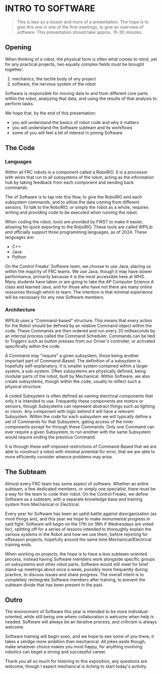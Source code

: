 # INTRO TO SOFTWARE

> This is less so a lesson and more of a presentation. The hope is to give this one in one of the first meetings, to give an overview of software. This presentation should take approx. 15-30 minutes.

## Opening

When thinking of a robot, the physical form is often what comes to mind, yet for any practical projects, two equally complex fields must be brought together:

1. mechanics, the tactile body of any project
2. software, the nervous system of the robot

Software is responsible for moving data to and from different core parts within the robot, analyzing that data, and using the results of that analysis to perform tasks.

We hope that, by the end of this presentation:
- you will understand the basics of robot code and why it matters
- you will understand the Software subteam and its workflows
- some of you will feel a bit of interest in joining Software

## The Code

### Languages

Within all FRC robots is a component called a RoboRIO. It is a processor with wires that run to all subsystems of the robot, acting as the information hub by taking feedback from each component and sending back commands. 

The of Software is to tap into this flow, to give the RoboRIO and  each subsystem commands, and to utilize the data coming from different sensors. To talk to the RoboRIO, or simply the robot as a whole, requires writing and providing code to be executed when running the robot.

When coding the robot, tools are provided by FIRST to make it easier, allowing for quick exporting to the RoboRIO. These tools are called WPILib and officially support three programming languages, as of 2024. These languages are:

- C++
- Java
- Python

On the Control Freaks' Software team, we choose to use Java, placing us within the majority of FRC teams. We use Java, though it may have slower performance, primarily because it is the most accessible here at WHS. Many students have taken or are going to take the AP Computer Science A class and learned Java, and for those who have not there are many online resources through which to learn. The intention is that minimal experience will be necessary for any new Software members.

### Architecture

WPILib uses a "Command-based" structure. This means that every action for the Robot should be defined by an relative Command object within the code. These Commands are then ordered and run every 20 milliseconds by an internal process called the Command Scheduler. Commands can be tied to Triggers such as button presses from our Driver's controller, or activated specifically within the code.

A Command may "require" a given subsystem, those being another important part of Command-Based. The definition of a subsystem is hopefully self-explanatory. It is smaller system contained within a larger system, a sub-system. Often subsystems are physically defined, being modular parts of the robot, built by Mechanical. Within Software, we also create subsystems, though within the code, usually to reflect such a physical structure.

A coded Subsystem is often defined as owning electrical components that only it is intended to use. Frequently these components are motors or sensors, though Subsystems can represent abstract things such as lighting or vision. Any component with logic behind it will have a relevant Subsystem. Within the code for each subsystem we will typically define a set of Commands for that Subsystem, gating access of the inner components except for through these Commands. Only one Command can ever require a given Subsystem, to run another with the same Subsystem would require ending the previous Command. 

It is through these self-imposed restrictions of Command-Based that we are able to construct a robot with minimal potential for error, that we are able to more efficiently consider whence problems may arise.

## The Subteam

Almost every FRC team has some aspect of software. Whether an entire subteam, a few dedicated members, or simply one specialist, there must be a way for the team to code their robot. On the Control Freaks, we define Software as a subteam, with a separate knowledge base and training system from Mechanical or Electrical.

Every year for Software has been an uphill battle against disorganization (as most things are), and this year we hope to make monumental progress in said fight. Software will begin on the 17th (or 16th if Wednesdays are voted for), splitting off for a series of lessons intended to thoroughly explain the various systems in the Robot and how we use them, before rejoining for  offseason projects, hopefully around the same time Mechanical/Electrical training ends.

When working on projects, the hope is to have a less subteam-oriented process, instead having Software members work alongside specific groups on subsystems and other robot parts. Software would still meet for brief stand-up meetings about once  a week, possibly more frequently during practice, to discuss issues and share progress. The overall intent is to completely reintegrate Software members after training, to prevent the subteam divide that has been present in the past.

## Outro

The environment of Software this year is intended to be more individual-oriented, while still being one where collaboration is welcome when help is needed. Software will always be an iterative process, and criticism is always welcome.

Software training will begin soon, and we hope to see some of you there; it takes a smidge more ambition than mechanical. All jokes aside though, make whatever choice makes you most happy, for anything involving robotics can beget a strong and successful career.

Thank you all so much for listening to this exposition, any questions are welcome, though I expect mechanical is itching to start today's activity.
